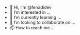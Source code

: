 - 👋 Hi, I’m @fenadidev
- 👀 I’m interested in ...
- 🌱 I’m currently learning ...
- 💞️ I’m looking to collaborate on ...
- 📫 How to reach me ...

<!---
fenadidev/fenadidev is a ✨ special ✨ repository because its `README.md` (this file) appears on your GitHub profile.
You can click the Preview link to take a look at your changes.
--->
